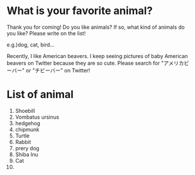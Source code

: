 # What is your favorite animal?

Thank you for coming!
Do you like animals? If so, what kind of animals do you like? Please write on the list!

e.g.)dog, cat, bird...

Recently, I like American beavers. I keep seeing pictures of baby American beavers on Twitter because they are so cute. Please search for "アメリカビーバー" or "チビーバー" on Twitter!

# List of animal

1. Shoebill
2. Vombatus ursinus
3. hedgehog
4. chipmunk
5. Turtle
6. Rabbit
7. prery dog
8. Shiba Inu
9. Cat
10.


